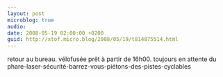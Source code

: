 ```yaml
---
layout: post
microblog: true
audio: 
date: 2008-05-19 02:00:00 +0200
guid: http://xtof.micro.blog/2008/05/19/t814875514.html
---
```

retour au bureau. vélofusée prêt à partir de 16h00. toujours en attente du phare-laser-sécurité-barrez-vous-piétons-des-pistes-cyclables
